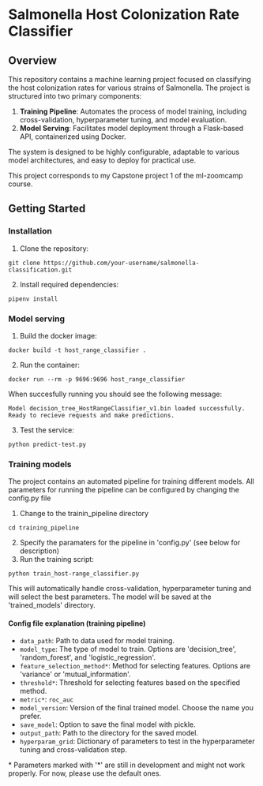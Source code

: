 # Salmonella Host Colonization Rate Classifier

## Overview
This repository contains a machine learning project focused on classifying the host colonization rates for various strains of Salmonella. The project is structured into two primary components:

1. **Training Pipeline**: Automates the process of model training, including cross-validation, hyperparameter tuning, and model evaluation.
2. **Model Serving**: Facilitates model deployment through a Flask-based API, containerized using Docker.

The system is designed to be highly configurable, adaptable to various model architectures, and easy to deploy for practical use.

This project corresponds to my Capstone project 1 of the ml-zoomcamp course.

## Getting Started

### Installation
1. Clone the repository:
```
git clone https://github.com/your-username/salmonella-classification.git
```

2. Install required dependencies:
```
pipenv install
```
### Model serving

1. Build the docker image:
```
docker build -t host_range_classifier .
```
2. Run the container:
```
docker run --rm -p 9696:9696 host_range_classifier
```
When succesfully running you should see the following message:
```
Model decision_tree_HostRangeClassifier_v1.bin loaded successfully. Ready to recieve requests and make predictions.
```
3. Test the service:
```
python predict-test.py
```

### Training models
The project contains an automated pipeline for training different models.
All parameters for running the pipeline can be configured by changing the config.py file

1. Change to the trainin_pipeline directory
```
cd training_pipeline
```
2. Specify the paramaters for the pipeline in 'config.py' (see below for description)
3. Run the training script:
```
python train_host-range_classifier.py
```
This will automatically handle cross-validation, hyperparameter tuning and will select the best parameters. The model will be saved at the 'trained_models' directory.

#### Config file explanation (training pipeline)

- `data_path`: Path to data used for model training.
- `model_type`: The type of model to train. Options are 'decision_tree', 'random_forest', and 'logistic_regression'.
- `feature_selection_method*`: Method for selecting features. Options are 'variance' or 'mutual_information'.
- `threshold*`: Threshold for selecting features based on the specified method.
- `metric*`: `roc_auc`
- `model_version`: Version of the final trained model. Choose the name you prefer.
- `save_model`: Option to save the final model with pickle.
- `output_path`: Path to the directory for the saved model.
- `hyperparam_grid`: Dictionary of parameters to test in the hyperparameter tuning and cross-validation step.

\* Parameters marked with '*' are still in development and might not work properly. For now, please use the default ones.